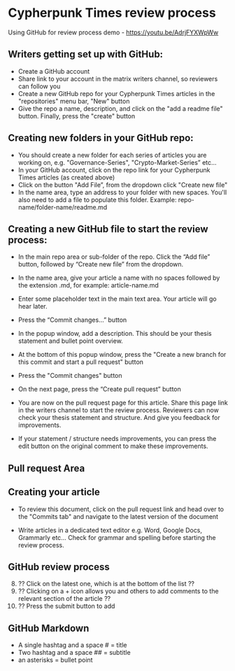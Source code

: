 # Cypherpunk Times review process

Using GitHub for review process demo - https://youtu.be/AdrjFYXWpWw

## Writers getting set up with GitHub:

* Create a GitHub account
* Share link to your account in the matrix writers channel, so reviewers can follow you
* Create a new GitHub repo for your Cypherpunk Times articles in the "repositories" menu bar, "New" button
* Give the repo a name, description, and click on the "add a readme file" button. Finally, press the "create" button

## Creating new folders in your GitHub repo:

* You should create a new folder for each series of articles you are working on, e.g. "Governance-Series", "Crypto-Market-Series” etc…
* In your GitHub account, click on the repo link for your Cypherpunk Times articles (as created above)
* Click on the button "Add File”, from the dropdown click "Create new file"
* In the name area, type an address to your folder with new spaces. You'll also need to add a file to populate this folder. Example: repo-name/folder-name/readme.md

## Creating a new GitHub file to start the review process:

* In the main repo area or sub-folder of the repo. Click the “Add file” button, followed by “Create new file” from the dropdown.
* In the name area, give your article a name with no spaces followed by the extension .md, for example: article-name.md
* Enter some placeholder text in the main text area. Your article will go hear later.
* Press the “Commit changes…” button

* In the popup window, add a description. This should be your thesis statement and bullet point overview.
* At the bottom of this popup window, press the "Create a new branch for this commit and start a pull request" button
* Press the "Commit changes" button

* On the next page, press the “Create pull request” button
* You are now on the pull request page for this article. Share this page link in the writers channel to start the review process. Reviewers can now check your thesis statement and structure. And give you feedback for improvements.

* If your statement / structure needs improvements, you can press the edit button on the original comment to make these improvements.

## Pull request Area


## Creating your article

* To review this document, click on the pull request link and head over to the "Commits tab" and navigate to the latest version of the document

* Write articles in a dedicated text editor e.g. Word, Google Docs, Grammarly etc… Check for grammar and spelling before starting the review process. 

## GitHub review process

8. ?? Click on the latest one, which is at the bottom of the list ??
9. ?? Clicking on a + icon allows you and others to add comments to the relevant section of the article ??
10. ?? Press the submit button to add

## GitHub Markdown
* A single hashtag and a space # = title
* Two hashtag and a space ## = subtitle
* an asterisks = bullet point 
